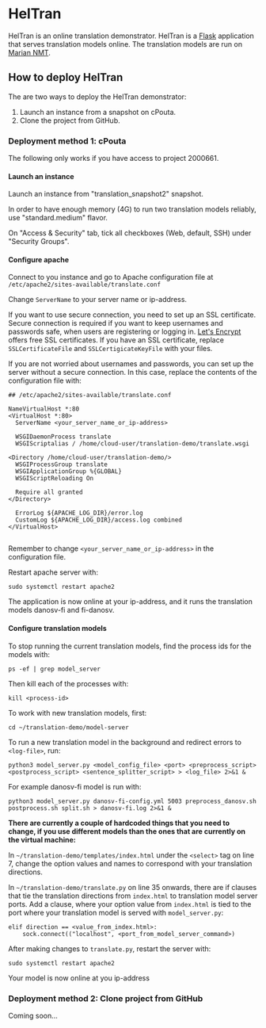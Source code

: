# HelTran

HelTran is an online translation demonstrator. HelTran is a [Flask](http://flask.pocoo.org/) application that serves translation models online. The translation models are run on [Marian NMT](https://marian-nmt.github.io/).

## How to deploy HelTran

The are two ways to deploy the HelTran demonstrator:

1. Launch an instance from a snapshot on cPouta.
2. Clone the project from GitHub.

### Deployment method 1: cPouta

The following only works if you have access to project 2000661.

#### Launch an instance

Launch an instance from "translation_snapshot2" snapshot.

In order to have enough memory (4G) to run two translation models reliably, use "standard.medium" flavor.

On "Access & Security" tab, tick all checkboxes (Web, default, SSH) under "Security Groups".

#### Configure apache

Connect to you instance and go to Apache configuration file at `/etc/apache2/sites-available/translate.conf`

Change `ServerName` to your server name or ip-address.

If you want to use secure connection, you need to set up an SSL certificate. Secure connection is required if you want to keep usernames and passwords safe, when users are registering or logging in. [Let's Encrypt](https://letsencrypt.org/) offers free SSL certificates.
If you have an SSL certificate, replace `SSLCertificateFile` and `SSLCertigicateKeyFile` with your files.

If you are not worried about usernames and passwords, you can set up the server without a secure connection. In this case, replace the contents of the configuration file with:

```
## /etc/apache2/sites-available/translate.conf

NameVirtualHost *:80
<VirtualHost *:80>
  ServerName <your_server_name_or_ip-address>

  WSGIDaemonProcess translate
  WSGIScriptalias / /home/cloud-user/translation-demo/translate.wsgi

<Directory /home/cloud-user/translation-demo/>
  WSGIProcessGroup translate
  WSGIApplicationGroup %{GLOBAL}
  WSGIScriptReloading On

  Require all granted
</Directory>

  ErrorLog ${APACHE_LOG_DIR}/error.log
  CustomLog ${APACHE_LOG_DIR}/access.log combined
</VirtualHost>
    
```

Remember to change `<your_server_name_or_ip-address>` in the configuration file.

Restart apache server with:

```
sudo systemctl restart apache2
```

The application is now online at your ip-address, and it runs the translation models danosv-fi and fi-danosv.

#### Configure translation models

To stop running the current translation models, find the process ids for the models with:

```
ps -ef | grep model_server
```

Then kill each of the processes with:

```
kill <process-id>
```

To work with new translation models, first:

```
cd ~/translation-demo/model-server
```

To run a new translation model in the background and redirect errors to `<log-file>`, run:

```
python3 model_server.py <model_config_file> <port> <preprocess_script> <postprocess_script> <sentence_splitter_script> > <log_file> 2>&1 &
```

For example danosv-fi model is run with:

```
python3 model_server.py danosv-fi-config.yml 5003 preprocess_danosv.sh postprocess.sh split.sh > danosv-fi.log 2>&1 &
```

**There are currently a couple of hardcoded things that you need to change, if you use different models than the ones that are currently on the virtual machine:**

In `~/translation-demo/templates/index.html` under the `<select>` tag on line 7, change the option values and names to correspond with your translation directions.

In `~/translation-demo/translate.py` on line 35 onwards, there are if clauses that tie the translation directions from `index.html` to translation model server ports. Add a clause, where your option value from `index.html` is tied to the port where your translation model is served with `model_server.py`:

```
elif direction == <value_from_index.html>:
    sock.connect(("localhost", <port_from_model_server_command>)
```

After making changes to `translate.py`, restart the server with:

```
sudo systemctl restart apache2
```

Your model is now online at you ip-address

### Deployment method 2: Clone project from GitHub

Coming soon...
